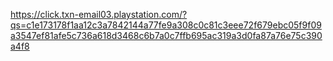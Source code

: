 https://click.txn-email03.playstation.com/?qs=c1e173178f1aa12c3a7842144a77fe9a308c0c81c3eee72f679ebc05f9f09a3547ef81afe5c736a618d3468c6b7a0c7ffb695ac319a3d0fa87a76e75c390a4f8

